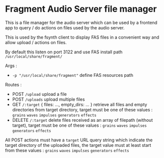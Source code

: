 # Fragment Audio Server file manager

This is a file manager for the audio server which can be used by a frontend app to query / do actions on files used by the audio server.

This is used by the fsynth client to display FAS files in a convenient way and allow upload / actions on files.

By default this listen on port 3122 and use FAS install path `/usr/local/share/fragment/`

Args :
* `-p "/usr/local/share/fragment"` define FAS resources path

Routes :
* POST `/upload` upload a file
* POST `/uploads` upload multiple files
* GET `/:target` { files: ..., empty_dirs: ... } retrieve all files and empty directories from target directory, target must be one of these values : `grains` `waves` `impulses` `generators` `effects`
* DELETE `/:target` delete files received as an array of filepath (without target), target must be one of these values : `grains` `waves` `impulses` `generators` `effects`

All POST actions must have a `target` URL query string which indicate the target directory of the uploaded files, the target value must at least start from these values : `grains` `waves` `impulses` `generators` `effects`